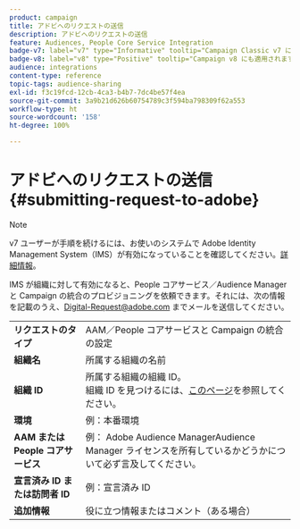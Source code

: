 ```yaml
---
product: campaign
title: アドビへのリクエストの送信
description: アドビへのリクエストの送信
feature: Audiences, People Core Service Integration
badge-v7: label="v7" type="Informative" tooltip="Campaign Classic v7 に適用されます"
badge-v8: label="v8" type="Positive" tooltip="Campaign v8 にも適用されます"
audience: integrations
content-type: reference
topic-tags: audience-sharing
exl-id: f3c19fcd-12cb-4ca3-b4b7-7dc4be57f4ea
source-git-commit: 3a9b21d626b60754789c3f594ba798309f62a553
workflow-type: ht
source-wordcount: '158'
ht-degree: 100%

---
```


# アドビへのリクエストの送信{#submitting-request-to-adobe}



>[!NOTE]
>
>v7 ユーザーが手順を続けるには、お使いのシステムで Adobe Identity Management System（IMS）が有効になっていることを確認してください。[詳細情報](../../integrations/using/about-adobe-id.md)。

IMS が組織に対して有効になると、People コアサービス／Audience Manager と Campaign の統合のプロビジョニングを依頼できます。それには、次の情報を記載のうえ、[Digital-Request@adobe.com](mailto:Digital-Request@adobe.com) までメールを送信してください。

<table> 
 <tbody> 
  <tr> 
   <td> <strong>リクエストのタイプ</strong><br /> </td> 
   <td> AAM／People コアサービスと Campaign の統合の設定 </td> 
  </tr> 
  <tr> 
   <td> <strong>組織名</strong><br /> </td> 
   <td> 所属する組織の名前 </td> 
  </tr> 
  <tr> 
   <td> <strong>組織 ID</strong><br /> </td> 
   <td> 所属する組織の組織 ID。<br>組織 ID を見つけるには、<a href="https://experienceleague.adobe.com/docs/core-services/interface/administration/organizations.html?lang=ja">このページ</a>を参照してください。</td> 
  </tr> 
  <tr> 
   <td> <strong>環境</strong><br /> </td> 
   <td> 例：本番環境 </td> 
  </tr> 
  <tr> 
   <td> <strong>AAM または People コアサービス</strong><br /> </td> 
   <td> 例： Adobe Audience ManagerAudience Manager ライセンスを所有しているかどうかについて必ず言及してください。</td> 
  </tr> 
  <tr> 
   <td> <strong>宣言済み ID または訪問者 ID</strong><br /> </td> 
   <td> 例：宣言済み ID </td> 
  </tr> 
  <tr> 
   <td> <strong>追加情報</strong><br /> </td> 
   <td> 役に立つ情報またはコメント（ある場合） </td> 
  </tr> 
 </tbody> 
</table>
